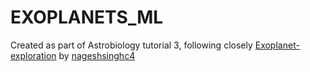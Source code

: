 # EXOPLANETS_ML
Created as part of Astrobiology tutorial 3, following closely [Exoplanet-exploration](https://github.com/nageshsinghc4/Exoplanet-exploration) by [nageshsinghc4](https://github.com/nageshsinghc4/)
